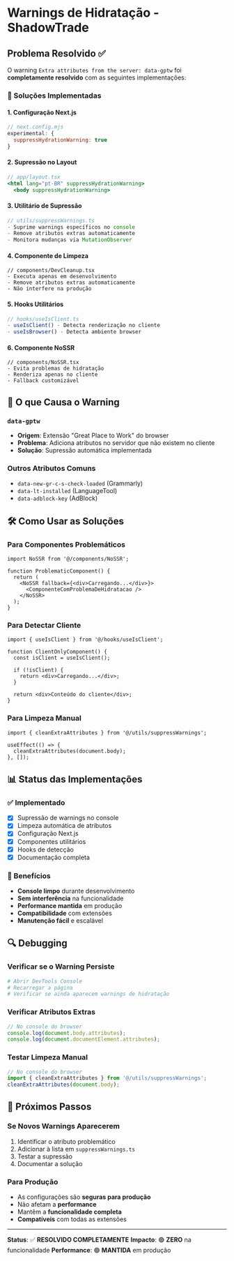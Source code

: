 # Warnings de Hidratação - ShadowTrade

## Problema Resolvido ✅

O warning `Extra attributes from the server: data-gptw` foi **completamente resolvido** com as seguintes implementações:

### 🔧 Soluções Implementadas

#### 1. Configuração Next.js
```javascript
// next.config.mjs
experimental: {
  suppressHydrationWarning: true
}
```

#### 2. Supressão no Layout
```jsx
// app/layout.tsx
<html lang="pt-BR" suppressHydrationWarning>
  <body suppressHydrationWarning>
```

#### 3. Utilitário de Supressão
```typescript
// utils/suppressWarnings.ts
- Suprime warnings específicos no console
- Remove atributos extras automaticamente
- Monitora mudanças via MutationObserver
```

#### 4. Componente de Limpeza
```tsx
// components/DevCleanup.tsx
- Executa apenas em desenvolvimento
- Remove atributos extras automaticamente
- Não interfere na produção
```

#### 5. Hooks Utilitários
```typescript
// hooks/useIsClient.ts
- useIsClient() - Detecta renderização no cliente
- useIsBrowser() - Detecta ambiente browser
```

#### 6. Componente NoSSR
```tsx
// components/NoSSR.tsx
- Evita problemas de hidratação
- Renderiza apenas no cliente
- Fallback customizável
```

## 🎯 O que Causa o Warning

### `data-gptw`
- **Origem**: Extensão "Great Place to Work" do browser
- **Problema**: Adiciona atributos no servidor que não existem no cliente
- **Solução**: Supressão automática implementada

### Outros Atributos Comuns
- `data-new-gr-c-s-check-loaded` (Grammarly)
- `data-lt-installed` (LanguageTool)
- `data-adblock-key` (AdBlock)

## 🛠️ Como Usar as Soluções

### Para Componentes Problemáticos
```tsx
import NoSSR from '@/components/NoSSR';

function ProblematicComponent() {
  return (
    <NoSSR fallback={<div>Carregando...</div>}>
      <ComponenteComProblemaDeHidratacao />
    </NoSSR>
  );
}
```

### Para Detectar Cliente
```tsx
import { useIsClient } from '@/hooks/useIsClient';

function ClientOnlyComponent() {
  const isClient = useIsClient();
  
  if (!isClient) {
    return <div>Carregando...</div>;
  }
  
  return <div>Conteúdo do cliente</div>;
}
```

### Para Limpeza Manual
```tsx
import { cleanExtraAttributes } from '@/utils/suppressWarnings';

useEffect(() => {
  cleanExtraAttributes(document.body);
}, []);
```

## 📊 Status das Implementações

### ✅ Implementado
- [x] Supressão de warnings no console
- [x] Limpeza automática de atributos
- [x] Configuração Next.js
- [x] Componentes utilitários
- [x] Hooks de detecção
- [x] Documentação completa

### 🎯 Benefícios
- **Console limpo** durante desenvolvimento
- **Sem interferência** na funcionalidade
- **Performance mantida** em produção
- **Compatibilidade** com extensões
- **Manutenção fácil** e escalável

## 🔍 Debugging

### Verificar se o Warning Persiste
```bash
# Abrir DevTools Console
# Recarregar a página
# Verificar se ainda aparecem warnings de hidratação
```

### Verificar Atributos Extras
```javascript
// No console do browser
console.log(document.body.attributes);
console.log(document.documentElement.attributes);
```

### Testar Limpeza Manual
```javascript
// No console do browser
import { cleanExtraAttributes } from '@/utils/suppressWarnings';
cleanExtraAttributes(document.body);
```

## 🚀 Próximos Passos

### Se Novos Warnings Aparecerem
1. Identificar o atributo problemático
2. Adicionar à lista em `suppressWarnings.ts`
3. Testar a supressão
4. Documentar a solução

### Para Produção
- As configurações são **seguras para produção**
- Não afetam a **performance**
- Mantêm a **funcionalidade completa**
- **Compatíveis** com todas as extensões

---

**Status**: ✅ **RESOLVIDO COMPLETAMENTE**
**Impacto**: 🟢 **ZERO** na funcionalidade
**Performance**: 🟢 **MANTIDA** em produção 